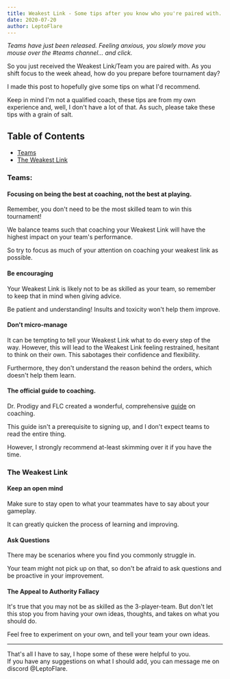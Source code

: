 ```yaml
---
title: Weakest Link - Some tips after you know who you're paired with.
date: 2020-07-20
author: LeptoFlare
---
```


*Teams have just been released. Feeling anxious, you slowly move you mouse over the <Mention>#teams</Mention> channel... and click.*

So you just received the Weakest Link/Team you are paired with. As you shift focus to the week ahead, how do you prepare before tournament day?

I made this post to hopefully give some tips on what I'd recommend.

Keep in mind I'm not a qualified coach, these tips are from my own experience and, well, I don't have a lot of that. As such, please take these tips with a grain of salt.

## Table of Contents
- [Teams](#teams)
- [The Weakest Link](#the-weakest-link)

### Teams:
#### Focusing on being the best at coaching, not the best at playing.
Remember, you don't need to be the most skilled team to win this tournament!

We balance teams such that coaching your Weakest Link will have the highest impact on your team's performance.

So try to focus as much of your attention on coaching your weakest link as possible. 

####  Be encouraging
Your Weakest Link is likely not to be as skilled as your team, so remember to keep that in mind when giving advice.

Be patient and understanding! Insults and toxicity won't help them improve.

#### Don't micro-manage
It can be tempting to tell your Weakest Link what to do every step of the way. However, this will lead to the Weakest Link feeling restrained, hesitant to think on their own. This sabotages their confidence and flexibility.

Furthermore, they don't understand the reason behind the orders, which doesn't help them learn.

#### The official guide to coaching.
Dr. Prodigy and FLC created a wonderful, comprehensive [guide](https://docs.google.com/document/d/1pmdHhGNj6SXZA9W3BUAgntI3urgiJDql35p-d7Qsdaw) on coaching.

This guide isn't a prerequisite to signing up, and I don't expect teams to read the entire thing. 

However, I strongly recommend at-least skimming over it if you have the time.

### The Weakest Link
#### Keep an open mind
Make sure to stay open to what your teammates have to say about your gameplay.

It can greatly quicken the process of learning and improving.

#### Ask Questions
There may be scenarios where you find you commonly struggle in.

Your team might not pick up on that, so don't be afraid to ask questions and be proactive in your improvement.

#### The Appeal to Authority Fallacy
It's true that you may not be as skilled as the 3-player-team. But don't let this stop you from having your own ideas, thoughts, and takes on what you should do.

Feel free to experiment on your own, and tell your team your own ideas.

---

That's all I have to say, I hope some of these were helpful to you.  
If you have any suggestions on what I should add, you can message me on discord <Mention>@LeptoFlare</Mention>.
